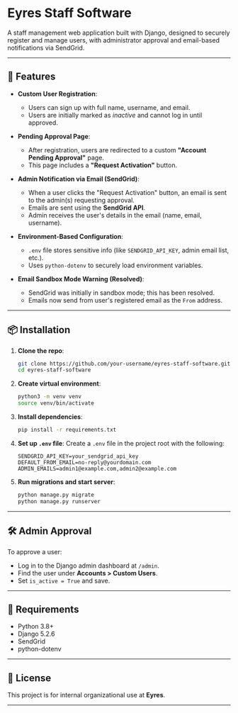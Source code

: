 
# Eyres Staff Software

A staff management web application built with Django, designed to securely register and manage users, with administrator approval and email-based notifications via SendGrid.

---

## 🚀 Features

- **Custom User Registration**:
  - Users can sign up with full name, username, and email.
  - Users are initially marked as *inactive* and cannot log in until approved.

- **Pending Approval Page**:
  - After registration, users are redirected to a custom **"Account Pending Approval"** page.
  - This page includes a **"Request Activation"** button.

- **Admin Notification via Email (SendGrid)**:
  - When a user clicks the "Request Activation" button, an email is sent to the admin(s) requesting approval.
  - Emails are sent using the **SendGrid API**.
  - Admin receives the user's details in the email (name, email, username).

- **Environment-Based Configuration**:
  - `.env` file stores sensitive info (like `SENDGRID_API_KEY`, admin email list, etc.).
  - Uses `python-dotenv` to securely load environment variables.

- **Email Sandbox Mode Warning (Resolved)**:
  - SendGrid was initially in sandbox mode; this has been resolved.
  - Emails now send from user's registered email as the `From` address.

---

## 📦 Installation

1. **Clone the repo**:
   ```bash
   git clone https://github.com/your-username/eyres-staff-software.git
   cd eyres-staff-software
   ```

2. **Create virtual environment**:
   ```bash
   python3 -m venv venv
   source venv/bin/activate
   ```

3. **Install dependencies**:
   ```bash
   pip install -r requirements.txt
   ```

4. **Set up `.env` file**:
   Create a `.env` file in the project root with the following:
   ```env
   SENDGRID_API_KEY=your_sendgrid_api_key
   DEFAULT_FROM_EMAIL=no-reply@yourdomain.com
   ADMIN_EMAILS=admin1@example.com,admin2@example.com
   ```

5. **Run migrations and start server**:
   ```bash
   python manage.py migrate
   python manage.py runserver
   ```

---

## 🛠️ Admin Approval

To approve a user:
- Log in to the Django admin dashboard at `/admin`.
- Find the user under **Accounts > Custom Users**.
- Set `is_active = True` and save.

---

## 📝 Requirements

- Python 3.8+
- Django 5.2.6
- SendGrid
- python-dotenv

---

## 📄 License

This project is for internal organizational use at **Eyres**.

---
